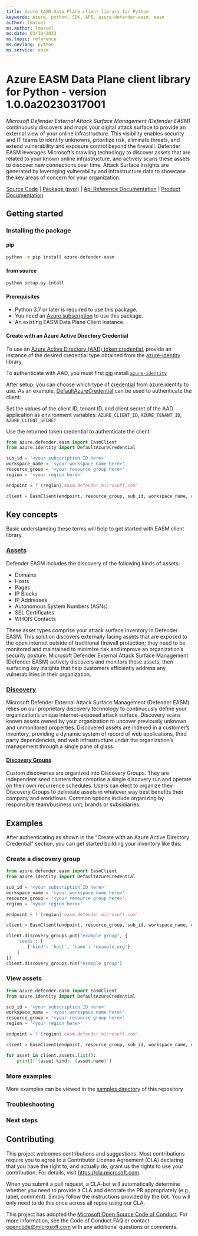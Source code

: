 ```yaml
---
title: Azure EASM Data Plane client library for Python
keywords: Azure, python, SDK, API, azure-defender-easm, easm
author: lmazuel
ms.author: lmazuel
ms.date: 03/18/2023
ms.topic: reference
ms.devlang: python
ms.service: easm
---
```


# Azure EASM Data Plane client library for Python - version 1.0.0a20230317001 

*Microsoft Defender External Attack Surface Management (Defender EASM)* continuously discovers and maps your digital attack surface to provide an external view of your online infrastructure. This visibility enables security and IT teams to identify unknowns, prioritize risk, eliminate threats, and extend vulnerability and exposure control beyond the firewall. Defender EASM leverages Microsoft’s crawling technology to discover assets that are related to your known online infrastructure, and actively scans these assets to discover new connections over time. Attack Surface Insights are generated by leveraging vulnerability and infrastructure data to showcase the key areas of concern for your organization.

[Source Code][source_code] | [Package (pypi)][pypi] | [Api Reference Documentation][api_reference] | [Product Documentation][product_documentation]

## Getting started
### Installing the package

#### pip
```bash
python -m pip install azure-defender-easm
```

#### from source
```bash
python setup.py intall
```

#### Prerequisites

- Python 3.7 or later is required to use this package.
- You need an [Azure subscription][azure_sub] to use this package.
- An existing EASM Data Plane Client instance.

#### Create with an Azure Active Directory Credential
To use an [Azure Active Directory (AAD) token credential][authenticate_with_token],
provide an instance of the desired credential type obtained from the
[azure-identity][azure_identity_credentials] library.

To authenticate with AAD, you must first [pip][pip] install [`azure-identity`][azure_identity_pip]

After setup, you can choose which type of [credential][azure_identity_credentials] from azure.identity to use.
As an example, [DefaultAzureCredential][default_azure_credential] can be used to authenticate the client:

Set the values of the client ID, tenant ID, and client secret of the AAD application as environment variables:
`AZURE_CLIENT_ID`, `AZURE_TENANT_ID`, `AZURE_CLIENT_SECRET`

Use the returned token credential to authenticate the client:

```python
from azure.defender.easm import EasmClient
from azure.identity import DefaultAzureCredential

sub_id = '<your subscription ID here>'
workspace_name = '<your workspace name here>'
resource_group = '<your resource group here>'
region = '<your region here>'

endpoint = f'{region}.easm.defender.microsoft.com'

client = EasmClient(endpoint, resource_group, sub_id, workspace_name, credential=DefaultAzureCredential())
```

## Key concepts
Basic understanding these terms will help to get started with EASM client library.

### [Assets][assets_documentation]
Defender EASM includes the discovery of the following kinds of assets:
-   Domains
-   Hosts
-   Pages
-   IP Blocks
-   IP Addresses
-   Autonomous System Numbers (ASNs)
-   SSL Certificates
-   WHOIS Contacts

These asset types comprise your attack surface inventory in Defender EASM. This solution discovers externally facing assets that are exposed to the open internet outside of traditional firewall protection; they need to be monitored and maintained to minimize risk and improve an organization’s security posture. Microsoft Defender External Attack Surface Management (Defender EASM) actively discovers and monitors these assets, then surfacing key insights that help customers efficiently address any vulnerabilities in their organization.

### [Discovery][discovery_documentation]
Microsoft Defender External Attack Surface Management (Defender EASM) relies on our proprietary discovery technology to continuously define your organization’s unique Internet-exposed attack surface. Discovery scans known assets owned by your organization to uncover previously unknown and unmonitored properties. Discovered assets are indexed in a customer’s inventory, providing a dynamic system of record of web applications, third party dependencies, and web infrastructure under the organization’s management through a single pane of glass.

#### [Discovery Groups][discovery_groups_documentation]
Custom discoveries are organized into Discovery Groups. They are independent seed clusters that comprise a single discovery run and operate on their own recurrence schedules. Users can elect to organize their Discovery Groups to delineate assets in whatever way best benefits their company and workflows. Common options include organizing by responsible team/business unit, brands or subsidiaries.

## Examples
After authenticating as shown in the "Create with an Azure Active Directory Credential" section, you can get started building your inventory like this:

### Create a discovery group
```python
from azure.defender.easm import EasmClient
from azure.identity import DefaultAzureCredential

sub_id = '<your subscription ID here>'
workspace_name = '<your workspace name here>'
resource_group = '<your resource group here>'
region = '<your region here>'

endpoint = f'{region}.easm.defender.microsoft.com'

client = EasmClient(endpoint, resource_group, sub_id, workspace_name, credential=DefaultAzureCredential())

client.discovery_groups.put("example group", {
	'seeds': [
	    {'kind': 'host', 'name': 'example.org'}
	]
})
client.discovery_groups.run("example group")
```

### View assets
```python
from azure.defender.easm import EasmClient
from azure.identity import DefaultAzureCredential

sub_id = '<your subscription ID here>'
workspace_name = '<your workspace name here>'
resource_group = '<your resource group here>'
region = '<your region here>'

endpoint = f'{region}.easm.defender.microsoft.com'

client = EasmClient(endpoint, resource_group, sub_id, workspace_name, credential=DefaultAzureCredential())

for asset in client.assets.list():
	print(f'{asset.kind}: {asset.name}')
```
### More examples
More examples can be viewed in the [samples directory][samples] of this repository

### Troubleshooting

### Next steps

## Contributing
This project welcomes contributions and suggestions. Most contributions require
you to agree to a Contributor License Agreement (CLA) declaring that you have
the right to, and actually do, grant us the rights to use your contribution.
For details, visit https://cla.microsoft.com.

When you submit a pull request, a CLA-bot will automatically determine whether
you need to provide a CLA and decorate the PR appropriately (e.g., label,
comment). Simply follow the instructions provided by the bot. You will only
need to do this once across all repos using our CLA.

This project has adopted the
[Microsoft Open Source Code of Conduct][code_of_conduct]. For more information,
see the Code of Conduct FAQ or contact opencode@microsoft.com with any
additional questions or comments.

<!-- LINKS -->
[code_of_conduct]: https://opensource.microsoft.com/codeofconduct/
[authenticate_with_token]: /azure/cognitive-services/authentication?tabs=powershell#authenticate-with-an-authentication-token
[azure_identity_credentials]: https://github.com/Azure/azure-sdk-for-python/tree/main/sdk/identity/azure-identity#credentials
[azure_identity_pip]: https://pypi.org/project/azure-identity/
[default_azure_credential]: https://github.com/Azure/azure-sdk-for-python/tree/main/sdk/identity/azure-identity#defaultazurecredential
[pip]: https://pypi.org/project/pip/
[azure_sub]: https://azure.microsoft.com/free/
[samples]: https://github.com/nathanfalke/azure-sdk-for-python/tree/main/sdk/easm/azure-defender-easm/samples
[assets_documentation]: https://learn.microsoft.com/azure/external-attack-surface-management/understanding-inventory-assets
[discovery_documentation]: https://learn.microsoft.com/azure/external-attack-surface-management/what-is-discovery
[discovery_groups_documentation]: https://learn.microsoft.com/azure/external-attack-surface-management/using-and-managing-discovery#discovery-groups
[source_code]: https://github.com/Azure/azure-sdk-for-python/tree/main/sdk/easm/azure-defender-easm/
[pypi]: https://pypi.org/project/azure-defender-easm/
[api_reference]: https://review.learn.microsoft.com/rest/api/defenderforeasm/?branch=easm
[product_documentation]:  https://learn.microsoft.com/azure/external-attack-surface-management/

